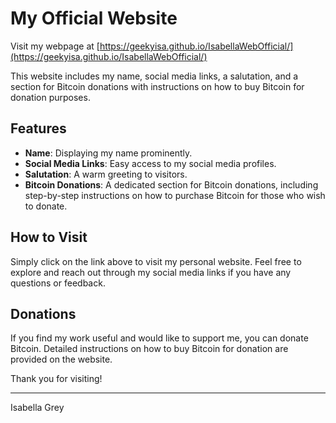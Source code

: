 # My Official Website

Visit my webpage at [https://geekyisa.github.io/IsabellaWebOfficial/](https://geekyisa.github.io/IsabellaWebOfficial/)

This website includes my name, social media links, a salutation, and a section for Bitcoin donations with instructions on how to buy Bitcoin for donation purposes.

## Features

- **Name**: Displaying my name prominently.
- **Social Media Links**: Easy access to my social media profiles.
- **Salutation**: A warm greeting to visitors.
- **Bitcoin Donations**: A dedicated section for Bitcoin donations, including step-by-step instructions on how to purchase Bitcoin for those who wish to donate.

## How to Visit

Simply click on the link above to visit my personal website. Feel free to explore and reach out through my social media links if you have any questions or feedback.

## Donations

If you find my work useful and would like to support me, you can donate Bitcoin. Detailed instructions on how to buy Bitcoin for donation are provided on the website.

Thank you for visiting!

---
Isabella Grey

